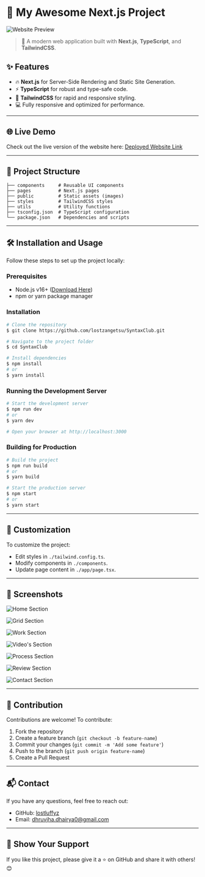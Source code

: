 # 🌟 My Awesome Next.js Project

![Website Preview](./readme-img/Hero.png)

> 🚀 A modern web application built with **Next.js**, **TypeScript**, and **TailwindCSS**. 

## ✨ Features

- 🔥 **Next.js** for Server-Side Rendering and Static Site Generation.
- ⚡ **TypeScript** for robust and type-safe code.
- 🎨 **TailwindCSS** for rapid and responsive styling.
- 💻 Fully responsive and optimized for performance.

---

## 🌐 Live Demo

Check out the live version of the website here: [Deployed Website Link](#https://syntaxsyndicate.vercel.app/)

---

## 📂 Project Structure

```plaintext
├── components     # Reusable UI components
├── pages          # Next.js pages
├── public         # Static assets (images)
├── styles         # TailwindCSS styles
├── utils          # Utility functions
├── tsconfig.json  # TypeScript configuration
└── package.json   # Dependencies and scripts
```

---

## 🛠️ Installation and Usage

Follow these steps to set up the project locally:

### Prerequisites

- Node.js v16+ ([Download Here](https://nodejs.org))
- npm or yarn package manager

### Installation

```bash
# Clone the repository
$ git clone https://github.com/lostzangetsu/SyntaxClub.git

# Navigate to the project folder
$ cd SyntaxClub

# Install dependencies
$ npm install
# or
$ yarn install
```

### Running the Development Server

```bash
# Start the development server
$ npm run dev
# or
$ yarn dev

# Open your browser at http://localhost:3000
```

### Building for Production

```bash
# Build the project
$ npm run build
# or
$ yarn build

# Start the production server
$ npm start
# or
$ yarn start
```

---

## 🌈 Customization

To customize the project:

- Edit styles in `./tailwind.config.ts`.
- Modify components in `./components`.
- Update page content in `./app/page.tsx`.

---

## 📸 Screenshots

![Home Section](./readme-img/Hero.png)

![Grid Section](./readme-img/Grid.png)

![Work Section](./readme-img/Work.png)

![Video's Section](./readme-img/Video.png)

![Process Section](./readme-img/Development.png)

![Review Section](./readme-img/review.png)

![Contact Section](./readme-img/footer.png)

---

## 🤝 Contribution

Contributions are welcome! To contribute:

1. Fork the repository
2. Create a feature branch (`git checkout -b feature-name`)
3. Commit your changes (`git commit -m 'Add some feature'`)
4. Push to the branch (`git push origin feature-name`)
5. Create a Pull Request

---

## 📬 Contact

If you have any questions, feel free to reach out:

- GitHub: [lostluffyz](https://github.com/lostluffyz)
- Email: dhruvjha.dhairya0@gmail.com

---

## 🌟 Show Your Support

If you like this project, please give it a ⭐ on GitHub and share it with others! 😊
